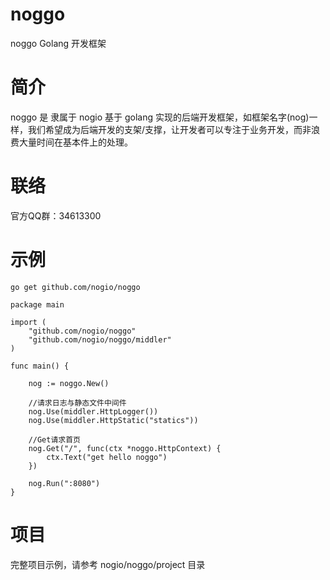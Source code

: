 # noggo
noggo Golang 开发框架

# 简介
noggo 是 隶属于 nogio 基于 golang 实现的后端开发框架，如框架名字(nog)一样，我们希望成为后端开发的支架/支撑，让开发者可以专注于业务开发，而非浪费大量时间在基本件上的处理。


# 联络
官方QQ群：34613300


# 示例

```
go get github.com/nogio/noggo
```

```golang
package main

import (
	"github.com/nogio/noggo"
	"github.com/nogio/noggo/middler"
)

func main() {

	nog := noggo.New()

	//请求日志与静态文件中间件
	nog.Use(middler.HttpLogger())
	nog.Use(middler.HttpStatic("statics"))

	//Get请求首页
	nog.Get("/", func(ctx *noggo.HttpContext) {
		ctx.Text("get hello noggo")
	})

	nog.Run(":8080")
}
```

# 项目
完整项目示例，请参考 nogio/noggo/project 目录

